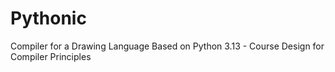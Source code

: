 # Pythonic
Compiler for a Drawing Language Based on Python 3.13 - Course Design for Compiler Principles
